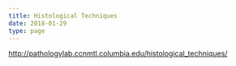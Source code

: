 ```yaml
---
title: Histological Techniques
date: 2018-01-29
type: page
---
```

http://pathologylab.ccnmtl.columbia.edu/histological_techniques/